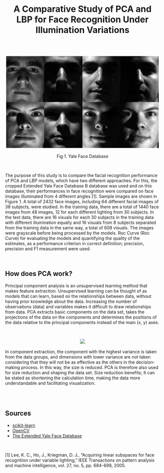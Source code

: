 <h1 align="center"> A Comparative Study of PCA and LBP for Face Recognition Under Illumination Variations </h1>

<br/>
<br/>
<p align="center">
  <img width="500"  src="images/yale-face-1.png">
</p>

<p align="center">Fig 1. Yale Face Database</p>
<br/>

<div class='text-justify'><p>
The purpose of this study is to compare the facial recognition performance of PCA and LBP models, which have two different approaches. For this, the cropped Extended Yale Face Database B database was used and on this database, their performances in face recognition were compared on face images illuminated from 4 different angles [1]. Sample images are shown in Figure 1. A total of 2432 face images, including 64 different facial images of 38 subjects, were studied. In the training data, there are a total of 1440 face images from 48 images, 12 for each different lighting from 30 subjects. In the test data, there are 16 visuals for each 30 subjects in the training data with different illumination equally and 16 visuals from 8 subjects separated from the training data in the same way, a total of 608 visuals. The images were grayscale before being processed by the models. Roc Curve (Roc Curve) for evaluating the models and quantifying the quality of the estimates, as a performance criterion in correct definition; precision, precision and F1 measurement were used.
</p></div><br/>

<h2>How does PCA work?</h2>
<p>
  Principal component analysis is an unsupervised learning method that makes feature extraction. Unsupervised learning can be thought of as models that can learn, based on the relationships between data, without having prior knowledge about the data. Increasing the number of observations (data) and variables makes it difficult to draw relationships from data. PCA extracts basic components on the data set, takes the projections of the data on the components and determines the positions of the data relative to the principal components instead of the main (x, y) axes.</p><br/>
  <p align="center">
  <img width="500"  src="http://marunreview.com/wp-content/uploads/2020/09/pca_dr-768x576.png">
</p>

<p>
In component extraction, the component with the highest variance is taken from the data groups, and dimensions with lower variance are not taken considering that they will not be as effective as the others in the decision-making process. In this way, the size is reduced. PCA is therefore also used for size reduction and shaping the data set. Size reduction benefits; It can be stated as shortening the calculation time, making the data more understandable and facilitating visualization.
</p>


<br/><br/>
<h2>Sources</h2>
<ul>
  <li><a href="https://scikit-learn.org/">scikit-learn</a></li>
  <li><a href="https://opencv.org/">OpenCV</a></li>
  <li><a href="http://cvc.cs.yale.edu/cvc/projects/yalefacesB/yalefacesB.html">The Extended Yale Face Database</a></li>
</ul>  

<br/>

[1] Lee, K. C., Ho, J., Kriegman, D. J., “Acquiring linear subspaces for face recognition under variable lighting,” IEEE Transactions on pattern analysis and machine intelligence, vol. 27, no. 5, pp. 684-698, 2005.<br/>


